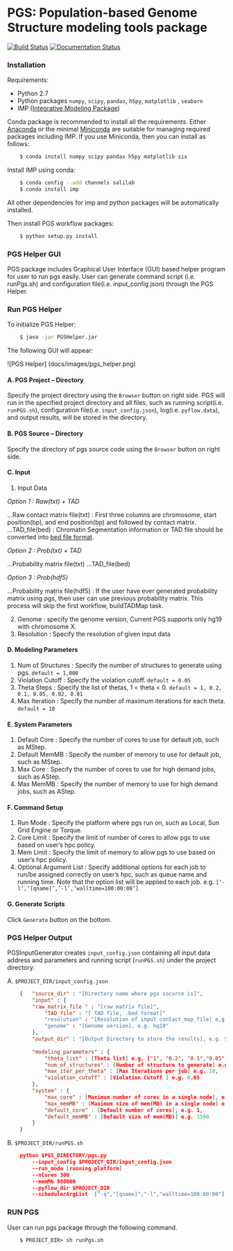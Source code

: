 # PGS: Population-based Genome Structure modeling tools package

[![Build Status](https://travis-ci.org/alberlab/pgs.svg?branch=master)](https://travis-ci.org/alberlab/pgs)
[![Documentation Status](https://readthedocs.org/projects/pgs/badge/?version=latest)](http://pgs.readthedocs.io/en/latest/?badge=latest)

### Installation


Requirements:

- Python 2.7
- Python packages ``numpy``, ``scipy``, ``pandas``, ``h5py``, ``matplotlib`` , ``seaborn``
- IMP ([Integrative Modeling Package](https://integrativemodeling.org/))

Conda package is recommended to install all the requirements. Either [Anaconda](<https://www.continuum.io/downloads>) or 
the minimal [Miniconda](http://conda.pydata.org/miniconda.html) are suitable for managing required packages including IMP. If you use Miniconda, then you can install as follows:

```bash
    $ conda install numpy scipy pandas h5py matplotlib six
```
Install IMP using conda:

```bash
    $ conda config --add channels salilab
    $ conda install imp
```
All other dependencies for imp and python packages will be automatically installed.

Then install PGS workflow packages:

```bash
    $ python setup.py install
``` 
### PGS Helper GUI


PGS package includes Graphical User Interface (GUI) based helper program for user to run pgs easily. 
User can generate command script (i.e. runPgs.sh) and configuration file(i.e. input_config.json) through the PGS Helper.


### Run PGS Helper

To initialize PGS Helper:

```bash
    $ java -jar PGSHelper.jar
```

The following GUI will appear:

![PGS Helper] (docs/images/pgs_helper.png)
   
#### A. PGS Project – Directory ####


Specify the project directory using the ``Browser`` button on right side. PGS will run in the specified project directory and all files, 
such as running script(i.e. ``runPGS.sh``), configuration file(i.e. ``input_config.json``),  log(i.e. ``pyflow.data``), and output results, 
will be stored in the directory.

#### B. PGS Source – Directory ####

Specify the directory of pgs source code using the ``Browser`` button on right side.

#### C. Input ####

1. Input Data

  *Option 1 : Raw(txt) + TAD*
  
  ...Raw contact matrix file(txt) : First three columns are chromosome, start position(bp), and end position(bp) and followed by contact matrix. 
  ...TAD_file(bed) : Chromatin Segmentation information or TAD file should be converted into [bed file format](https://genome.ucsc.edu/FAQ/FAQformat.html). 
  
  *Option 2 : Prob(txt) + TAD*
  
  ...Probability matrix file(txt)
  ...TAD_file(bed)
     
  *Option 3 : Prob(hdf5)*
  
  ...Probability matrix file(hdf5) : If the user have ever generated probability matrix using pgs, then user can use previous probability matrix. This process will skip the first workflow, buildTADMap task.

2. Genome : specify the genome version, Current PGS supports only hg19 with chromosome X.
3. Resolution : Specify the resolution of given input data 

#### D. Modeling Parameters ####

1. Num of Structures : Specify the number of structures to generate using pgs. ``default = 1,000``
2. Violation Cutoff : Specify the violation cutoff.
   ``default = 0.05``
3. Theta Steps : Specify the list of thetas, 1 < theta < 0.
   ``default = 1, 0.2, 0.1, 0.05, 0.02, 0.01``
4. Max Iteration : Specify the number of maximum iterations for each theta.
   ``default = 10``

#### E. System Parameters ####

1. Default Core : Specify the number of cores to use for default job, such as MStep.
2. Default MemMB : Specify the number of memory to use for default job, such as MStep. 
3. Max Core : Specify the number of cores to use for high demand jobs, such as AStep.
4. Max MemMB : Specify the number of memory to use for high demand jobs, such as AStep. 

#### F. Command Setup ####


1. Run Mode : Specify the platform where pgs run on, such as Local, Sun Grid Engine or Torque. 
2. Core Limit : Specify the limit of number of cores to allow pgs to use based on user’s hpc policy.
3. Mem Limit : Specify the limit of memory to allow pgs to use based on user’s hpc policy.
4. Optional Argument List : Specify additional options for each job to run/be assigned correctly on user’s hpc, such as queue name and running time. Note that the option list will be applied to each job.
   e.g. ``[‘-l’,’[qname]’,’-l’,’walltime=100:00:00’]``

#### G. Generate Scripts ####

Click ``Generate`` button on the bottom.



### PGS Helper Output

PGSInputGenerator creates ``input_config.json`` containing all input data address and parameters and running script (``runPGS.sh``) under the project directory. 

A. ``$PROJECT_DIR/input_config.json``

```json
    {   "source_dir" : "[Directory name where pgs socurce is]",
        "input" : {
        "raw_matrix_file " : "[raw matrix file]",
            "TAD_file" : "[ TAD file, .bed format]"
            "resolution" : "[Resolution of input contact_map_file] e,g. 100000"
            "genome" : "[Genome version], e.g. hg19"
        },
        "output_dir" : "[Output Directory to store the results], e.g. $PROJECT_DIR/result",
        
        "modeling_parameters" : {
            "theta_list" : [Theta list] e.g, ["1", "0.2", "0.1","0.05","0.02","0.01"],
            "num_of_structures" : [Number of structure to generate] e.g. 1000,
            "max_iter_per_theta" : [Max Iterations per job] e.g. 10,
            "violation_cutoff" : [Violation Cutoff ] e.g. 0.05
        },
        "system" : {
            "max_core" : [Maximum number of cores in a single node], e.g. 8,
            "max_memMB" : [Maximum size of mem(MB) in a single node] e.g. 64000,
            "default_core" : [Default number of cores], e.g. 1,
            "default_memMB" : [Default size of mem(MB)] e.g. 1500
        }
    }
```

B. ``$PROJECT_DIR/runPGS.sh``

```json
    python $PGS_DIRECTORY/pgs.py 
        --input_config $PROJECT_DIR/input_config.json 
        --run_mode [running platform] 
        --nCores 300 
        --memMb 800000 
        --pyflow_dir $PROJECT_DIR
        --schedulerArgList  ["-q","[qname]","-l","walltime=100:00:00"]
```
### RUN PGS

User can run pgs package through the following command.

```
    $ PROJECT_DIR> sh runPgs.sh
``` 
